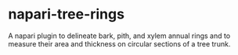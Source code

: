 # napari-tree-rings
A napari plugin to delineate bark, pith, and xylem annual rings and to measure their area and thickness on circular sections of a tree trunk.
